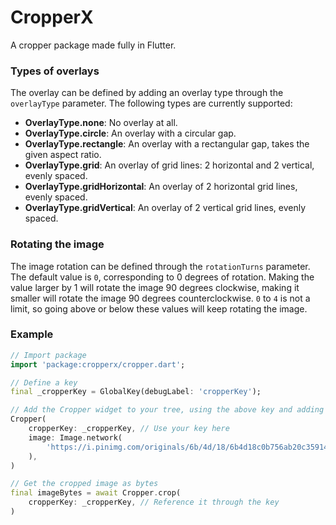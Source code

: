 # CropperX

A cropper package made fully in Flutter.

### Types of overlays

The overlay can be defined by adding an overlay type through the `overlayType` parameter. The following types are currently supported:

* **OverlayType.none**: No overlay at all.
* **OverlayType.circle**: An overlay with a circular gap.
* **OverlayType.rectangle**: An overlay with a rectangular gap, takes the given aspect ratio.
* **OverlayType.grid**: An overlay of grid lines: 2 horizontal and 2 vertical, evenly spaced.
* **OverlayType.gridHorizontal**: An overlay of 2 horizontal grid lines, evenly spaced.
* **OverlayType.gridVertical**: An overlay of 2 vertical grid lines, evenly spaced.

### Rotating the image

The image rotation can be defined through the `rotationTurns` parameter. The default value is `0`, corresponding to 0 degrees of rotation. Making the value larger by 1 will rotate the image 90 degrees clockwise, making it smaller will rotate the image 90 degrees counterclockwise. `0` to `4` is not a limit, so going above or below these values will keep rotating the image.

### Example

```dart
// Import package
import 'package:cropperx/cropper.dart';

// Define a key
final _cropperKey = GlobalKey(debugLabel: 'cropperKey');

// Add the Cropper widget to your tree, using the above key and adding the image to crop
Cropper(
    cropperKey: _cropperKey, // Use your key here
    image: Image.network(
        'https://i.pinimg.com/originals/6b/4d/18/6b4d18c0b756ab20c3591490dfc10090.jpg',
    ),
)

// Get the cropped image as bytes
final imageBytes = await Cropper.crop(
    cropperKey: _cropperKey, // Reference it through the key
)
```